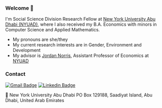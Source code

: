 ### Welcome 👋
I'm Social Science Division Research Fellow at [New York University Abu Dhabi (NYUAD)](https://nyuad.nyu.edu/en/), where I also received my B.A. Economics with minors in Computer Science and Applied Mathematics. 

- My pronouns are she/they
- My current research interests are in Gender, Environment and Development
- My advisor is [Jordan Norris](https://www.jordanjnorris.com/), Assistant Professor of Economics at [NYUAD](https://nyuad.nyu.edu/en/)

### Contact
[![Gmail Badge](https://img.shields.io/badge/-Email-c14438?style=flat&logo=Gmail&logoColor=white&link=mailto:ivana.drabova@nyu.edu)](mailto:ivana.drabova@nyu.edu)
[![Linkedin Badge](https://img.shields.io/badge/-Linkedin-blue?style=flat&logo=Linkedin&logoColor=white&link=https://www.linkedin.com/in/ivana-drabova/)](https://www.linkedin.com/in/ivana-drabova/)

:incoming_envelope:
New York University Abu Dhabi
PO Box 129188, Saadiyat Island, Abu Dhabi, United Arab Emirates
